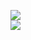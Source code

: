 [![](https://img.shields.io/badge/Made%20With-Github%20Spray-lightgrey.svg?style=for-the-badge&logo=github)](https://github.com/Annihil/github-spray#4162)  
[![](https://i.imgur.com/2DrTn0Z.gif)](https://github.com/Annihil/github-spray)